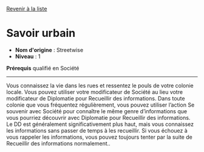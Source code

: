 [Revenir à la liste](..)

# Savoir urbain

 * **Nom d'origine** : Streetwise
 * **Niveau** : 1


<p><strong>Prérequis</strong> qualifié en Société</p>
<hr>
<p>Vous connaissez la vie dans les rues et ressentez le pouls de votre colonie locale. Vous pouvez utiliser votre modificateur de Société au lieu votre modificateur de Diplomatie pour Recueillir des informations. Dans toute colonie que vous fréquentez régulièrement, vous pouvez utiliser l’action Se souvenir avec Société pour connaître le même genre d’informations que vous pourriez découvrir avec Diplomatie pour Recueillir des informations. Le DD est généralement significativement plus haut, mais vous connaissez les informations sans passer de temps à les recueillir. Si vous échouez à vous rappeler les informations, vous pouvez toujours tenter par la suite de Recueillir des informations normalement..</p>